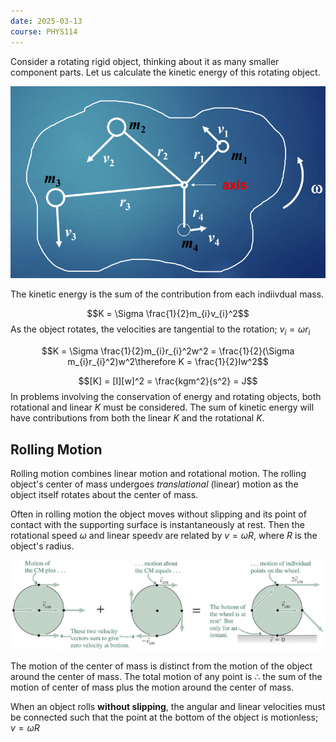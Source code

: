 ```yaml
---
date: 2025-03-13
course: PHYS114
---
```


Consider a rotating rigid object, thinking about it as many smaller component parts. Let us calculate the kinetic energy of this rotating object.

![](./attachments/202503131639120.png)

The kinetic energy is the sum of the contribution from each indiivdual mass.

$$K = \Sigma \frac{1}{2}m_{i}v_{i}^2$$
As the object rotates, the velocities are tangential to the rotation; $v_{i} = \omega r_{i}$

$$K = \Sigma \frac{1}{2}m_{i}r_{i}^2w^2 = \frac{1}{2}(\Sigma m_{i}r_{i}^2)w^2\therefore K = \frac{1}{2}Iw^2$$

$$[K] = [I][w]^2 = \frac{kgm^2}{s^2} = J$$
In problems involving the conservation of energy and rotating objects, both rotational and linear $K$ must be considered. The sum of kinetic energy will have contributions from both the linear $K$ and the rotational $K$.


## Rolling Motion

Rolling motion combines linear motion and rotational motion. The rolling object's center of mass undergoes *translational*  (linear) motion as the object itself rotates about the center of mass.

Often in rolling motion the object moves without slipping and its point of contact with the supporting surface is instantaneously at rest. Then the rotational speed $\omega$ and linear speed$v$ are related by $v = \omega R$, where $R$ is the object's radius. 

![](./attachments/202503131636550.png)

The motion of the center of mass is distinct from the motion of the object around the center of mass. The total motion of any point is $\therefore$ the sum of the motion of center of mass plus the motion around the center of mass.

When an object rolls **without slipping**, the angular and linear velocities must be connected such that the point at the bottom of the object is motionless; $v = \omega R$

